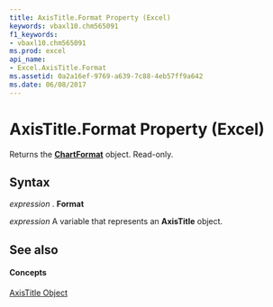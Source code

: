 ```yaml
---
title: AxisTitle.Format Property (Excel)
keywords: vbaxl10.chm565091
f1_keywords:
- vbaxl10.chm565091
ms.prod: excel
api_name:
- Excel.AxisTitle.Format
ms.assetid: 0a2a16ef-9769-a639-7c88-4eb57ff9a642
ms.date: 06/08/2017
---
```



# AxisTitle.Format Property (Excel)

Returns the **[ChartFormat](chartformat-object-excel.md)** object. Read-only.


## Syntax

 _expression_ . **Format**

 _expression_ A variable that represents an **AxisTitle** object.


## See also


#### Concepts


[AxisTitle Object](axistitle-object-excel.md)

